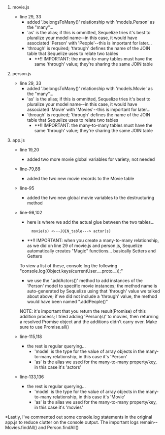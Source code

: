 1. movie.js
    - line 29, 33
        - added '.belongsToMany()' relationship with 'models.Person' as the "many"...
        - 'as' is the alias; if this is ommitted, Sequelize tries it's best to pluralize your model name--in this case, it would have associated 'Person' with 'People'--this is important for later...
        - 'through' is required; 'through' defines the name of the JOIN table that Sequelize uses to relate two tables
            - **!! IMPORTANT: the many-to-many tables must have the same 'through' value; they're sharing the same JOIN table
2. person.js
    - line 29, 33
        - added '.belongsToMany()' relationship with 'models.Movie' as the "many"...
        - 'as' is the alias; if this is ommitted, Sequelize tries it's best to pluralize your model
          name--in this case, it would have associated 'Movie' with 'Movies'--this is important for later...
        - 'through' is required; 'through' defines the name of the JOIN table that Sequelize uses to relate
          two tables
            - **!! IMPORTANT: the many-to-many tables must have the same 'through' value; they're sharing the same JOIN table
            
3. app.js
    - line 19,20
        - added two more movie global variables for variety; not needed
    - line-79,88
        - added the two new movie records to the Movie table
    - line-95
        - added the two new global movie variables to the destructuring method
    - line-98,102
        - here is where we add the actual glue between the two tables...
        
                movie(s) <---JOIN_table---> actor(s)
        - **!! IMPORTANT: when you create a many-to-many relationship, as we did on line 29 of movie.js and person.js, Sequelize automatically creates "Magic" functions... basically Setters and Getters
        
        To view a list of these, console log the following "console.log(Object.keys(currentUser.\_\_proto\_\_));"
        
        - we use the '.addActors()' method to add instances of the 'Person' model to specific movie instances; the method name is auto-generated by Sequelize using that 'through' value we talked about above; if we did not include a 'through' value, the method would have been named ".addPeople()"

        NOTE: it's important that you return the result(Promise) of this addition process; I tried adding 'Person(s)' to movies, then returning a resolved Promise object and the additions didn't carry over. Make sure to use Promise.all()
    
    - line-115,118
        - the rest is regular querying...
            - 'model' is the type for the value of array objects in the many-to-many relationship, in this case it's 'Person'
            - 'as' is the alias we used for the many-to-many property/key, in this case it's 'actors'
    - line-133,136
        - the rest is regular querying...
            - 'model' is the type for the value of array objects in the many-to-many relationship, in this case it's 'Movie'
            - 'as' is the alias we used for the many-to-many property/key, in this case it's 'movies'

*Lastly,
    I've commented out some console.log statements in the original app.js to reduce clutter on the console output. The important logs remain-- Movies.findAll() and Person.findAll()	

